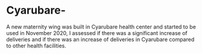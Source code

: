 # Cyarubare-
A new maternity wing was built in Cyarubare health center and started to be used in November 2020, I assessed if there was a significant increase of deliveries and if there was an increase of deliveries in Cyarubare compared to other health facilities. 
